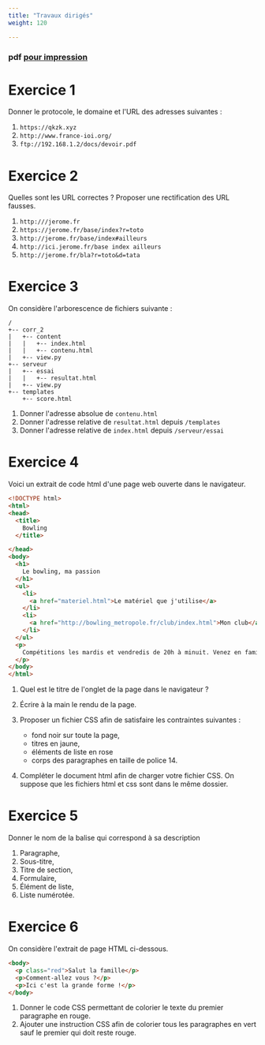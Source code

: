 ```yaml
---
title: "Travaux dirigés"
weight: 120

---
```


### pdf [pour impression](./TD_IHM.pdf)

# Exercice 1

Donner le protocole, le domaine et l'URL des adresses suivantes :

1. `https://qkzk.xyz`
2. `http://www.france-ioi.org/`
3. `ftp://192.168.1.2/docs/devoir.pdf`

# Exercice 2

Quelles sont les URL correctes ? Proposer une rectification des URL fausses.

1. `http:///jerome.fr`
2. `https://jerome.fr/base/index?r=toto`
3. `http://jerome.fr/base/index#ailleurs`
4. `http://ici.jerome.fr/base index ailleurs`
5. `http://jerome.fr/bla?r=toto&d=tata`

# Exercice 3

On considère l'arborescence de fichiers suivante :

```
/
+-- corr_2
|   +-- content
|   |   +-- index.html
|   |   +-- contenu.html
|   +-- view.py
+-- serveur
|   +-- essai
|   |   +-- resultat.html
|   +-- view.py
+-- templates
    +-- score.html

```


1. Donner l'adresse absolue de `contenu.html`
2. Donner l'adresse relative de `resultat.html` depuis `/templates`
3. Donner l'adresse relative de `index.html` depuis `/serveur/essai`

# Exercice 4

Voici un extrait de code html d'une page web ouverte dans le navigateur.

```html
<!DOCTYPE html>
<html>
<head>
  <title>
    Bowling 
  </title>

</head>
<body>
  <h1>
    Le bowling, ma passion
  </h1>
  <ul>
    <li>
      <a href="materiel.html">Le matériel que j'utilise</a>
    </li>
    <li>
      <a href="http://bowling_metropole.fr/club/index.html">Mon club</a>
    </li>
  </ul>
  <p>
    Compétitions les mardis et vendredis de 20h à minuit. Venez en famille.
  </p>
</body>
</html>
```

1. Quel est le titre de l'onglet de la page dans le navigateur ?
2. Écrire à la main le rendu de la page.
3. Proposer un fichier CSS afin de satisfaire les contraintes suivantes :

    * fond noir sur toute la page,
    * titres en jaune,
    * éléments de liste en rose
    * corps des paragraphes en taille de police 14.
4. Compléter le document html afin de charger votre fichier CSS. On suppose
  que les fichiers html et css sont dans le même dossier.



# Exercice 5

Donner le nom de la balise qui correspond à sa description

1. Paragraphe,
2. Sous-titre,
3. Titre de section,
4. Formulaire,
5. Élément de liste,
6. Liste numérotée.

# Exercice 6

On considère l'extrait de page HTML ci-dessous.

```html
<body>
  <p class="red">Salut la famille</p>
  <p>Comment-allez vous ?</p>
  <p>Ici c'est la grande forme !</p>
</body>
```


1. Donner le code CSS permettant de colorier le texte du premier paragraphe en rouge.
2. Ajouter une instruction CSS afin de colorier tous les paragraphes en vert sauf le
  premier qui doit reste rouge.
